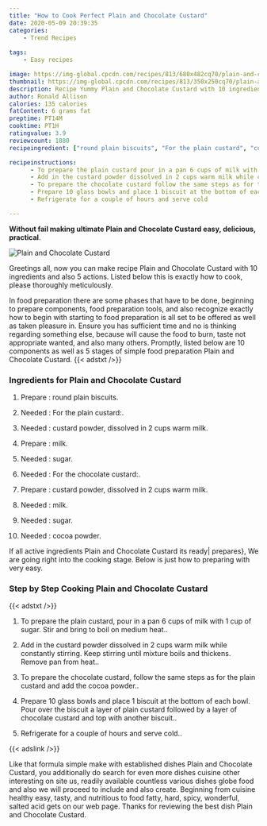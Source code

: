 ```yaml
---
title: "How to Cook Perfect Plain and Chocolate Custard"
date: 2020-05-09 20:39:35
categories:
    - Trend Recipes
    
tags:
    - Easy recipes

image: https://img-global.cpcdn.com/recipes/813/680x482cq70/plain-and-chocolate-custard-recipe-main-photo.jpg
thumbnail: https://img-global.cpcdn.com/recipes/813/350x250cq70/plain-and-chocolate-custard-recipe-main-photo.jpg
description: Recipe Yummy Plain and Chocolate Custard with 10 ingredients and 5 stages of easy cooking.
author: Ronald Allison
calories: 135 calories
fatContent: 6 grams fat
preptime: PT14M
cooktime: PT1H
ratingvalue: 3.9
reviewcount: 1880
recipeingredient: ["round plain biscuits", "For the plain custard", "custard powder dissolved in 2 cups warm milk", "milk", "sugar", "For the chocolate custard", "custard powder dissolved in 2 cups warm milk", "milk", "sugar", "cocoa powder"]

recipeinstructions: 
      - To prepare the plain custard pour in a pan 6 cups of milk with 1 cup of sugar Stir and bring to boil on medium heat 
      - Add in the custard powder dissolved in 2 cups warm milk while constantly stirring Keep stirring until mixture boils and thickens Remove pan from heat 
      - To prepare the chocolate custard follow the same steps as for the plain custard and add the cocoa powder 
      - Prepare 10 glass bowls and place 1 biscuit at the bottom of each bowl Pour over the biscuit a layer of plain custard followed by a layer of chocolate custard and top with another biscuit 
      - Refrigerate for a couple of hours and serve cold

---
```




**Without fail making ultimate Plain and Chocolate Custard easy, delicious, practical**. 


![Plain and Chocolate Custard](https://img-global.cpcdn.com/recipes/813/680x482cq70/plain-and-chocolate-custard-recipe-main-photo.jpg "Plain and Chocolate Custard")




Greetings all, now you can make recipe Plain and Chocolate Custard with 10 ingredients and also 5 actions. Listed below this is exactly how to cook, please thoroughly meticulously.

In food preparation there are some phases that have to be done, beginning to prepare components, food preparation tools, and also recognize exactly how to begin with starting to food preparation is all set to be offered as well as taken pleasure in. Ensure you has sufficient time and no is thinking regarding something else, because will cause the food to burn, taste not appropriate wanted, and also many others. Promptly, listed below are 10 components as well as 5 stages of simple food preparation Plain and Chocolate Custard.
{{< adstxt />}}

### Ingredients for Plain and Chocolate Custard


1. Prepare  : round plain biscuits.

1. Needed  : For the plain custard:.

1. Needed  : custard powder, dissolved in 2 cups warm milk.

1. Prepare  : milk.

1. Needed  : sugar.

1. Needed  : For the chocolate custard:.

1. Prepare  : custard powder, dissolved in 2 cups warm milk.

1. Needed  : milk.

1. Needed  : sugar.

1. Needed  : cocoa powder.



If all active ingredients Plain and Chocolate Custard its ready| prepares}, We are going right into the cooking stage. Below is just how to preparing with very easy.

### Step by Step Cooking Plain and Chocolate Custard

{{< adstxt />}}


1. To prepare the plain custard, pour in a pan 6 cups of milk with 1 cup of sugar. Stir and bring to boil on medium heat..



1. Add in the custard powder dissolved in 2 cups warm milk while constantly stirring. Keep stirring until mixture boils and thickens. Remove pan from heat..



1. To prepare the chocolate custard, follow the same steps as for the plain custard and add the cocoa powder..



1. Prepare 10 glass bowls and place 1 biscuit at the bottom of each bowl. Pour over the biscuit a layer of plain custard followed by a layer of chocolate custard and top with another biscuit..



1. Refrigerate for a couple of hours and serve cold..





{{< adslink />}}

Like that formula simple make with established dishes Plain and Chocolate Custard, you additionally do search for even more dishes cuisine other interesting on site us, readily available countless various dishes globe food and also we will proceed to include and also create. Beginning from cuisine healthy easy, tasty, and nutritious to food fatty, hard, spicy, wonderful, salted acid gets on our web page. Thanks for reviewing the best dish Plain and Chocolate Custard.
